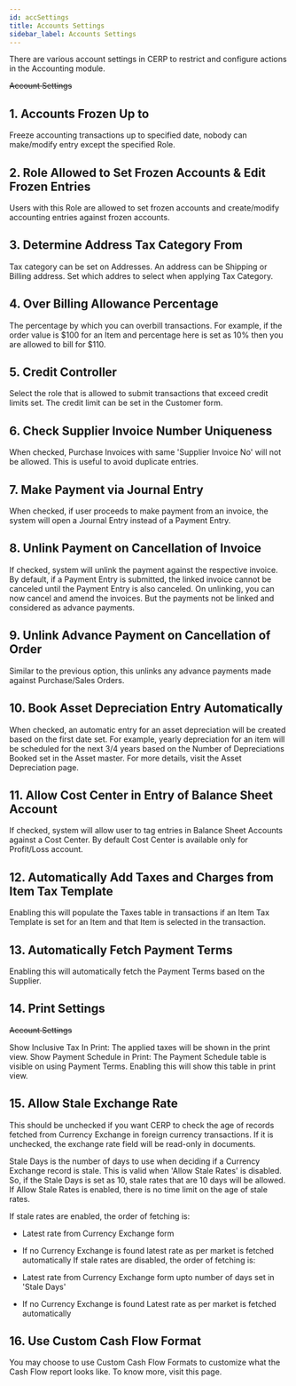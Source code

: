```yaml
---
id: accSettings
title: Accounts Settings
sidebar_label: Accounts Settings
---
```


There are various account settings in CERP to restrict and configure actions in the Accounting module.

~~Account Settings~~

## 1. Accounts Frozen Up to

Freeze accounting transactions up to specified date, nobody can make/modify entry except the specified Role.

## 2. Role Allowed to Set Frozen Accounts & Edit Frozen Entries

Users with this Role are allowed to set frozen accounts and create/modify accounting entries against frozen accounts.

## 3. Determine Address Tax Category From

Tax category can be set on Addresses. An address can be Shipping or Billing address. Set which addres to select when applying Tax Category.

## 4. Over Billing Allowance Percentage

The percentage by which you can overbill transactions. For example, if the order value is $100 for an Item and percentage here is set as 10% then you are allowed to bill for $110.

## 5. Credit Controller

Select the role that is allowed to submit transactions that exceed credit limits set. The credit limit can be set in the Customer form.

## 6. Check Supplier Invoice Number Uniqueness

When checked, Purchase Invoices with same 'Supplier Invoice No' will not be allowed. This is useful to avoid duplicate entries.

## 7. Make Payment via Journal Entry

When checked, if user proceeds to make payment from an invoice, the system will open a Journal Entry instead of a Payment Entry.

## 8. Unlink Payment on Cancellation of Invoice

If checked, system will unlink the payment against the respective invoice. By default, if a Payment Entry is submitted, the linked invoice cannot be canceled until the Payment Entry is also canceled. On unlinking, you can now cancel and amend the invoices. But the payments not be linked and considered as advance payments.

## 9. Unlink Advance Payment on Cancellation of Order

Similar to the previous option, this unlinks any advance payments made against Purchase/Sales Orders.

## 10. Book Asset Depreciation Entry Automatically

When checked, an automatic entry for an asset depreciation will be created based on the first date set. For example, yearly depreciation for an item will be scheduled for the next 3/4 years based on the Number of Depreciations Booked set in the Asset master. For more details, visit the Asset Depreciation page.

## 11. Allow Cost Center in Entry of Balance Sheet Account

If checked, system will allow user to tag entries in Balance Sheet Accounts against a Cost Center. By default Cost Center is available only for Profit/Loss account.

## 12. Automatically Add Taxes and Charges from Item Tax Template

Enabling this will populate the Taxes table in transactions if an Item Tax Template is set for an Item and that Item is selected in the transaction.

## 13. Automatically Fetch Payment Terms

Enabling this will automatically fetch the Payment Terms based on the Supplier.

## 14. Print Settings

~~Account Settings~~

Show Inclusive Tax In Print: The applied taxes will be shown in the print view.
Show Payment Schedule in Print: The Payment Schedule table is visible on using Payment Terms. Enabling this will show this table in print view.

## 15. Allow Stale Exchange Rate

This should be unchecked if you want CERP to check the age of records fetched from Currency Exchange in foreign currency transactions. If it is unchecked, the exchange rate field will be read-only in documents.

Stale Days is the number of days to use when deciding if a Currency Exchange record is stale. This is valid when 'Allow Stale Rates' is disabled. So, if the Stale Days is set as 10, stale rates that are 10 days will be allowed. If Allow Stale Rates is enabled, there is no time limit on the age of stale rates.

If stale rates are enabled, the order of fetching is:

- Latest rate from Currency Exchange form
- If no Currency Exchange is found latest rate as per market is fetched automatically
  If stale rates are disabled, the order of fetching is:

- Latest rate from Currency Exchange form upto number of days set in 'Stale Days'
- If no Currency Exchange is found Latest rate as per market is fetched automatically

## 16. Use Custom Cash Flow Format

You may choose to use Custom Cash Flow Formats to customize what the Cash Flow report looks like. To know more, visit this page.
